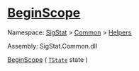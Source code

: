 # [BeginScope](./SimpleConsoleLogger-100664039.md)

Namespace: [SigStat]() > [Common](./../../README.md) > [Helpers](./../README.md)

Assembly: SigStat.Common.dll

[BeginScope](./SimpleConsoleLogger-100664039.md) ( [`TState`](./SimpleConsoleLogger-100664039.md) state )              
